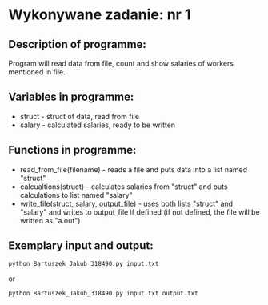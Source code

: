 # Wykonywane zadanie: nr 1

## Description of programme:

Program will read data from file, count and show salaries of workers mentioned in file.

## Variables in programme:

* struct - struct of data, read from file
* salary - calculated salaries, ready to be written

## Functions in programme:

* read_from_file(filename) - reads a file and puts data into a list named "struct"
* calcualtions(struct) - calculates salaries from "struct" and puts calculations to list named "salary"
* write_file(struct, salary, output_file) - uses both lists "struct" and "salary" and writes to output_file if defined (if not defined, the file will be written as "a.out")

## Exemplary input and output:

```
python Bartuszek_Jakub_318490.py input.txt
```
or
```
python Bartuszek_Jakub_318490.py input.txt output.txt
```